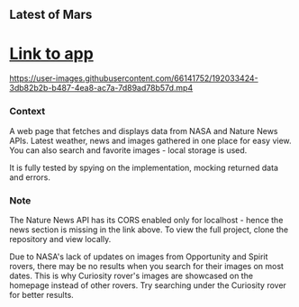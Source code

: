 ## Latest of Mars

# [Link to app](https://latest-of-mars.netlify.app/)

https://user-images.githubusercontent.com/66141752/192033424-3db82b2b-b487-4ea8-ac7a-7d89ad78b57d.mp4

### Context

A web page that fetches and displays data from NASA and Nature News APIs. Latest weather, news and images gathered in one place for easy view. You can also search and favorite images - local storage is used.

It is fully tested by spying on the implementation, mocking returned data and errors.

### Note

The Nature News API has its CORS enabled only for localhost - hence the news section is missing in the link above. To view the full project, clone the repository and view locally.

Due to NASA's lack of updates on images from Opportunity and Spirit rovers, there may be no results when you search for their images on most dates. This is why Curiosity rover's images are showcased on the homepage instead of other rovers. Try searching under the Curiosity rover for better results.




